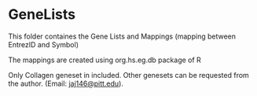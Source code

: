 # GeneLists

This folder containes the Gene Lists and Mappings (mapping between EntrezID and Symbol)

The mappings are created using org.hs.eg.db package of R

Only Collagen geneset in included. Other genesets can be requested from the author. (Email: jaj146@pitt.edu).

